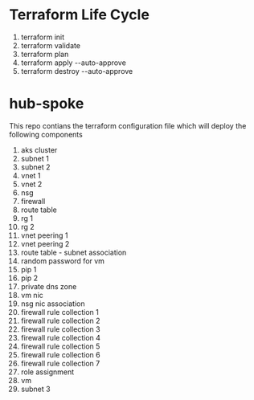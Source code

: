 # Terraform Life Cycle
1. terraform init
2. terraform validate
3. terraform plan
4. terraform apply --auto-approve
5. terraform destroy --auto-approve

# hub-spoke

This repo contians the terraform configuration file which will deploy the following components
1. aks cluster
2. subnet 1
3. subnet 2
4. vnet 1
5. vnet 2
6. nsg
7. firewall
8. route table
9. rg 1
10. rg 2
11. vnet peering 1 
12. vnet peering 2
13. route table - subnet association 
14. random password for vm
15. pip 1
16. pip 2
17. private dns zone
18. vm nic
19. nsg nic association
20. firewall rule collection 1
21. firewall rule collection 2
22. firewall rule collection 3
23. firewall rule collection 4
24. firewall rule collection 5
25. firewall rule collection 6
26. firewall rule collection 7
27. role assignment
28. vm
29. subnet 3


